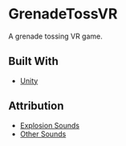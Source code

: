 # GrenadeTossVR
A grenade tossing VR game.

## Built With

* [Unity](https://unity3d.com/)

## Attribution

* [Explosion Sounds](http://soundbible.com/tags-explosion.html)
* [Other Sounds](http://dustyroom.com/)
